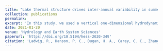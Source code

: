 ```yaml
---
title: "Lake thermal structure drives inter-annual variability in summer anoxia dynamics in a eutrophic lake over 37 years"
collection: publications
permalink: 
excerpt: 'In this study, we used a vertical one-dimensional hydrodynamic-ecological model (GLM-AED2) coupled with a calibrated hydrological catchment model (PIHM-Lake) to simulate the thermal and water quality dynamics of the eutrophic Lake Mendota (USA) over a 37-year period to get a better understanding of inter-annual drivers of summer anoxia.'
date: 2021-01-20
venue: 'Hydrology and Earth System Sciences'
paperurl: 'https://doi.org/10.5194/hess-2020-349'
citation: 'Ladwig, R., Hanson, P. C., Dugan, H. A., Carey, C. C., Zhang, Y., Shu, L., Duffy, C. J., and Cobourn, K. M.: Lake thermal structure drives inter-annual variability in summer anoxia dynamics in a eutrophic lake over 37 years, Hydrol. Earth Syst. Sci. Discuss. [preprint], https://doi.org/10.5194/hess-2020-349, 2020
---
```

